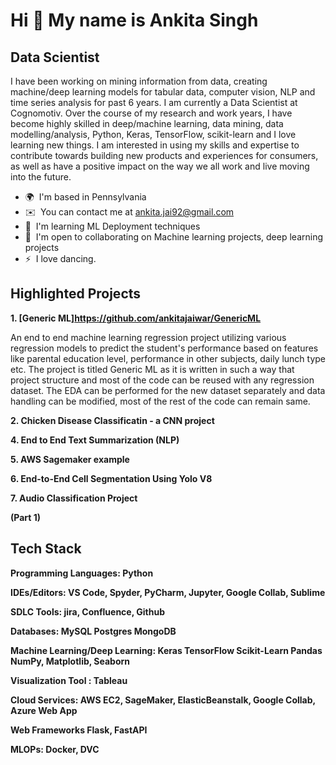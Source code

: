 Hi 👋 My name is Ankita Singh
=============================

Data Scientist
---------------------------

I have been working on mining information from data, creating machine/deep learning models for tabular data, computer vision, NLP and time series analysis for past 6 years. I am currently a Data Scientist at Cognomotiv. Over the course of my research and work years, I have become highly skilled in deep/machine learning, data mining, data modelling/analysis, Python, Keras, TensorFlow, scikit-learn and I love learning new things. I am interested in using my skills and expertise to contribute towards building new products and experiences for consumers, as well as have a positive impact on the way we all work and live moving into the future.

*   🌍  I'm based in Pennsylvania
*   ✉️  You can contact me at [ankita.jai92@gmail.com](mailto:ankita.jai92@gmail.com)
*   🧠  I'm learning ML Deployment techniques
*   🤝  I'm open to collaborating on Machine learning projects, deep learning projects
*   ⚡  I love dancing.

Highlighted Projects
-------------------------

<b>1. [Generic ML]https://github.com/ankitajaiwar/GenericML </b>

   An end to end machine learning regression project utilizing various regression models to predict the student's performance based on features like parental education level, performance in other subjects,
   daily lunch type etc. The project is titled Generic ML as it is written in such a way that project structure and most of the code can be reused with any regression dataset. The EDA can be performed for the new dataset separately and data handling can be modified, most of the rest of the code can remain same.

<b>2. Chicken Disease Classificatin - a CNN project</b>
   
<b>4. End to End Text Summarization (NLP) </b>

<b>5. AWS Sagemaker example</b>

<b>6. End-to-End Cell Segmentation Using Yolo V8

<b>7. Audio Classification Project



(Part 1) 

                   
  Tech Stack
  -------------------------
  
  
<b>Programming Languages:</b>
Python  

<b>IDEs/Editors:</b>
VS Code, Spyder, PyCharm, Jupyter, Google Collab, Sublime

<b>SDLC Tools:</b>
jira, Confluence, Github

<b>Databases:</b>
MySQL  Postgres  MongoDB 

<b>Machine Learning/Deep Learning:</b>
Keras  TensorFlow  Scikit-Learn  Pandas  NumPy, Matplotlib, Seaborn  

<b> Visualization Tool :</b>
Tableau

<b> Cloud Services: </b>
AWS EC2, SageMaker, ElasticBeanstalk, Google Collab, Azure Web App

<b> Web Frameworks </b>
Flask, FastAPI

<b> MLOPs: </b>
Docker, DVC




                  
              
